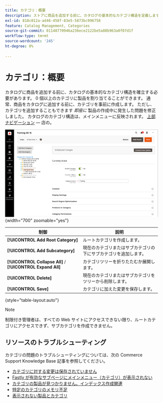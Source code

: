 ```yaml
---
title: カテゴリ：概要
description: ストアに商品を追加する前に、カタログの基本的なカテゴリ構造を定義します。
exl-id: 818c012a-ad46-458f-83e5-5873bc996758
feature: Catalog Management, Categories
source-git-commit: 01148770946a236ece2122be5a88b963a0f07d1f
workflow-type: tm+mt
source-wordcount: '245'
ht-degree: 0%

---
```


# カテゴリ：概要

カタログに商品を追加する前に、カタログの基本的なカテゴリ構造を確立する必要があります。 0 個以上のカテゴリに製品を割り当てることができます。 通常、商品をカタログに追加する前に、カテゴリを事前に作成します。 ただし、カテゴリを追加することもできます _即座に_ 製品の作成中に発生した問題を修正しました。 カタログのカテゴリ構造は、メインメニューに反映されます。 [上部ナビゲーション](navigation-top.md)  — 店の。

![カテゴリツリー](./assets/category-selected.png){width="700" zoomable="yes"}

| 制御 | 説明 |
|--- |--- |
| **[!UICONTROL Add Root Category]** | ルートカテゴリを作成します。 |
| **[!UICONTROL Add Subcategory]** | 現在のカテゴリまたはサブカテゴリの下にサブカテゴリを追加します。 |
| **[!UICONTROL Collapse All]** / **[!UICONTROL Expand All]** | カテゴリツリーを折りたたむか展開します。 |
| **[!UICONTROL Delete]** | 現在のカテゴリまたはサブカテゴリをツリーから削除します。 |
| **[!UICONTROL Save]** | カテゴリに加えた変更を保存します。 |

{style="table-layout:auto"}

>[!NOTE]
>
>制限付き管理者は、すべての Web サイトにアクセスできない限り、ルートカテゴリにアクセスできず、サブカテゴリを作成できません。

## リソースのトラブルシューティング

カテゴリの問題のトラブルシューティングについては、次の Commerce Support Knowledge Base 記事を参照してください。

- [カテゴリに対する変更は保存されていません](https://experienceleague.adobe.com/docs/commerce-knowledge-base/kb/troubleshooting/miscellaneous/changes-to-categories-are-not-being-saved.html)
- [Fastly が有効なサブページにメインメニュー（カテゴリ）が表示されない](https://experienceleague.adobe.com/docs/commerce-knowledge-base/kb/troubleshooting/miscellaneous/main-menu-categories-not-displayed-on-subpages-with-fastly-enabled.html)
- [カテゴリの製品が見つかりません。インデックス作成関連](https://experienceleague.adobe.com/docs/commerce-knowledge-base/kb/support-tools/patches/v1-0-6/mdva-30977-magento-patch-missing-products-from-categories-indexing-related.html)
- [特定のカテゴリのメモリ不足](https://experienceleague.adobe.com/docs/commerce-knowledge-base/kb/support-tools/patches/v1-0-19/mdva-31307-magento-patch-out-of-memory-on-certain-categories.html)
- [表示されない製品とカテゴリ](https://experienceleague.adobe.com/docs/commerce-knowledge-base/kb/support-tools/patches/v1-0-18/mdva-34695-magento-patch-products-and-categories-not-displaying.html)
